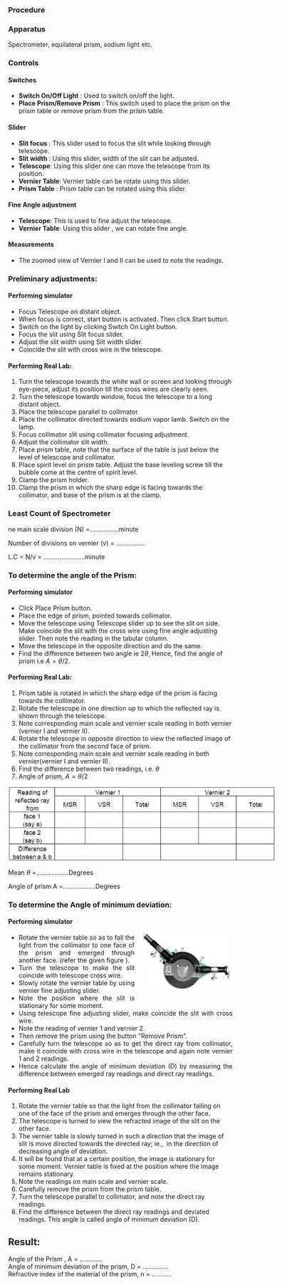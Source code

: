 ### Procedure

### Apparatus

Spectrometer, equilateral prism, sodium light etc.

### Controls
#### Switches
- **Switch On/Off Light** : Used to switch on/off the light.
- **Place Prism/Remove Prism** : This switch used to place the prism on the prism table or remove prism from the prism table.
#### Slider
- **Slit focus** : This slider used to focus the slit while looking through telescope.
- **Slit width** : Using this slider, width of the slit can be adjusted.
- **Telescope**: Using this slider one can move the telescope from its position.
- **Vernier Table**: Vernier table can be rotate using this slider.
- **Prism Table** : Prism table can be rotated using this slider. 
#### Fine Angle adjustment
- **Telescope**: This is used to fine adjust the telescope.
- **Vernier Table**: Using this slider , we can rotate fine angle.
#### Measurements
- The zoomed view of Vernier I and II can be used to note the readings.

 

### Preliminary adjustments:
#### Performing simulator
<ul>
    <li>Focus Telescope on distant object.</li>
    <li>When focus is correct, start button is activated. Then click Start button.</li>
    <li>Switch on the light by clicking Switch On Light button.</li>
    <li>Focus the slit using Slit focus slider.</li>
    <li>Adjust the slit width using Slit width slider.</li>
    <li>Coincide the slit with cross wire in the telescope.&nbsp;</li>
</ul>

#### Performing Real Lab:

1. Turn the telescope towards the white wall or screen and looking through eye-piece, adjust its position till the cross wires are clearly seen.
2. Turn the telescope towards window, focus the telescope to a long distant object.
3. Place the telescope parallel to collimator.
4. Place the collimator directed towards sodium vapor lamb. Switch on the lamp.
5. Focus collimator slit using collimator focusing adjustment.
6. Adjust the collimator slit width.
7. Place prism table, note that the surface of the table is just below the level of telescope and collimator.
8. Place spirit level on prism table. Adjust the base leveling screw till the bubble come at the centre of spirit level.
9. Clamp the prism holder.
10. Clamp the prism in which the sharp edge is facing towards the collimator, and base of the prism is at the clamp.

### Least Count of Spectrometer
ne main scale division (N)  =................minute

Number of divisions on vernier (v) = ................

L.C    = N/v = .......................minute

### To determine the angle of the Prism:
#### Performing simulator 
- Click Place Prism button.
- Place the edge of prism, pointed towards collimator.
- Move the telescope using Telescope slider up to see the slit on side. Make coincide the slit with the cross wire using fine angle adjusting slider. Then note the reading in the tabular column.
- Move the telescope in the opposite direction and do the same.
- Find the difference between two angle ie $2\theta$¸ Hence, find the angle of prism i.e $A=\theta/2$.

#### Performing Real Lab: 
1. Prism table is rotated in which the sharp edge of the prism is facing towards the collimator.
2. Rotate the telescope in one direction up to which the reflected ray is shown through the telescope.
3. Note corresponding main scale and vernier scale reading in both vernier (vernier I and vernier II).
4. Rotate the telescope in opposite direction to view the reflected image of the collimator from the second face of prism.
5. Note corresponding main scale and vernier scale reading in both vernier(vernier I and vernier II).
6. Find the difference between two readings, i.e. $\theta$
7. Angle of prism, $A= \theta/2$


<img src="./images/figure3.jpg" alt="Figure 1" style="max-width: 600px; height: auto;">

 Mean $\theta$ =..................Degrees

Angle of prism  A =..................Degrees 

### To determine the Angle of minimum deviation:
#### Performing simulator


<div style="float: right; margin-left: 20px;"> <img src="./images/figure4.jpg" alt="Figure 1" style="max-width: 200px; height: auto;"> <p style="text-align: center; font-size: smaller; font-style: italic;"></p> </div>


<ul>
    <li style="text-align: justify;">Rotate the vernier table so as to fall the light from the collimator to one face of the prism and emerged through another face. (refer the given figure ).&nbsp;</li>
    <li style="text-align: justify;">Turn the telescope to make the slit coincide with telescope cross wire.</li>
    <li style="text-align: justify;">Slowly rotate the vernier table by using vernier fine adjusting slider.</li>
    <li style="text-align: justify;">Note the position where the slit is stationary for some moment.</li>
    <li style="text-align: justify;">Using telescope fine adjusting slider, make coincide the slit with cross wire.</li>
    <li style="text-align: justify;">Note the reading of vernier 1 and vernier 2.</li>
    <li style="text-align: justify;">Then remove the prism using the button "Remove Prism".</li>
    <li style="text-align: justify;">Carefully turn the telescope so as to get the direct ray from collimator, make it coincide with cross wire in the telescope and again note vernier 1 and 2 readings.&nbsp;</li>
    <li style="text-align: justify;">Hence calculate the angle of minimum deviation (D) by measuring the difference between emerged ray readings and direct ray readings.</li>
</ul>

#### Performing Real Lab

<ol>
    <li>Rotate the vernier table so that the light from the collimator falling on one of the face of the prism and emerges through the other face.</li>
    <li>The telescope is turned to view the refracted image of the slit on the other face.</li>
    <li>The vernier table is slowly turned in such a direction that the image of slit is move directed towards  the directed ray; ie., &nbsp;in the direction of decreasing angle of deviation.</li>
    <li>It will be found that at a certain position, the image is stationary for some moment. Vernier table is fixed at the position where the image remains stationary.</li>
    <li>Note the readings on main scale and vernier scale.</li>
    <li>Carefully remove the prism from the prism table.</li>
    <li>Turn the telescope parallel to collimator, and note the direct ray readings.</li>
    <li>Find the difference between the direct ray readings and deviated readings. This angle is called angle of minimum deviation (D).</li>
</ol>

##  Result:

Angle of the Prism	, A = ............. <br>
Angle of minimum deviation of the prism, D = .............. <br>
Refractive index of the material of the prism, n = ........... <br>


 

